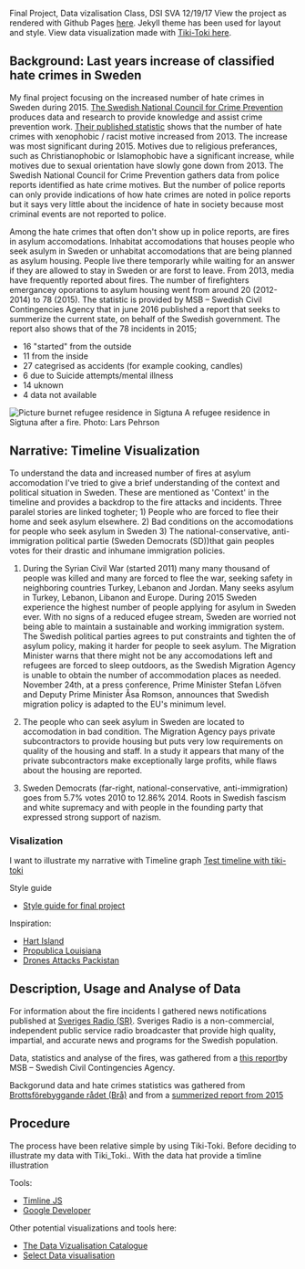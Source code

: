 Final Project,
Data vizalisation Class, DSI SVA
12/19/17
View the project as rendered with Github Pages [here](https://sofialauren.github.io/Final-Project/). Jekyll theme has been used for layout and style.
View data visualization made with [Tiki-Toki here](https://www.tiki-toki.com/timeline/entry/953280/Fires-in-Asylum-housing/).  
## Background: Last years increase of classified hate crimes in Sweden

My final project focusing on the increased number of hate crimes in Sweden during 2015. [The Swedish National Council for Crime Prevention](https://www.bra.se/bra-in-english/home/about-bra.html) produces data and research to provide knowledge and assist crime prevention work. [Their published statistic](https://www.bra.se/bra-in-english/home/crime-and-statistics/hate-crime.html) shows that the number of hate crimes with xenophobic / racist motive increased from 2013. The increase was most significant during 2015. Motives due to religious preferances, such as Christianophobic or Islamophobic have a significant increase, while motives due to sexual orientation have slowly gone down from 2013. The Swedish National Council for Crime Prevention gathers data from police reports identified as hate crime motives. But the number of police reports can only provide indications of how hate crimes are noted in police reports but it says very little about the incidence of hate in society because most criminal events are not reported to police. 

Among the hate crimes that often don't show up in police reports, are fires in asylum accomodations. Inhabitat accomodations that houses people who seek asulym in Sweden or unhabitat accomodations that are being planned as asylum housing. People live there temporarly while waiting for an answer if they are allowed to stay in Sweden or are forst to leave. From 2013, media have frequently reported about fires. The number of firefighters emergancey oporations to asylum housing went from around 20 (2012-2014) to 78 (2015). The statistic is provided by MSB – Swedish Civil Contingencies Agency that in june 2016 published a report that seeks to summerize the current state, on behalf of the Swedish government. The report also shows that of the 78 incidents in 2015;
* 16 "started" from the outside 
* 11 from the inside
* 27 categrised as accidents (for example cooking, candles)
* 6 due to Suicide attempts/mental illness 
* 14 uknown
* 4 data not available

![Picture burnet refugee residence in Sigtuna](https://i.imgur.com/cl1uJVR.jpg) A refugee residence in Sigtuna after a fire. Photo: Lars Pehrson

## Narrative: Timeline Visualization

To understand the data and increased number of fires at asylum accomodation I've tried to give a brief understanding of the context and political situation in Sweden. These are mentioned as 'Context' in the timeline and provides a backdrop to the fire attacks and incidents. Three paralel stories are linked togheter; 1) People who are forced to flee their home and seek asylum elsewhere. 2) Bad conditions on the accomodations for people who seek asylum in Sweden 3) The national-conservative, anti-immigration political partie (Sweden Democrats (SD))that gain peoples votes for their drastic and inhumane immigration policies.   

1) During the Syrian Civil War (started 2011) many many thousand of people was killed and many are forced to flee the war, seeking safety in neighboring countries Turkey, Lebanon and Jordan. Many seeks asylum in Turkey, Lebanon, Libanon and Europe. During 2015 Sweden experience the highest number of people applying for asylum in Sweden ever. With no signs of a reduced efugee stream, Sweden are worried not being able to maintain a sustainable and working immigration system. The Swedish political parties agrees to put constraints and tighten the of asylum policy, making it harder for people to seek asylum. The Migration Minister warns that there might not be any accomodations left and refugees are forced to sleep outdoors, as the Swedish Migration Agency is unable to obtain the number of accommodation places as needed. November 24th, at a press conference, Prime Minister Stefan Löfven and Deputy Prime Minister Åsa Romson, announces that Swedish migration policy is adapted to the EU's minimum level.

2) The people who can seek asylum in Sweden are located to accomodation in bad condition. The Migration Agency pays private subcontractors to provide housing but puts very low requirements on quality of the housing and staff. In a study it appears that many of the private subcontractors make exceptionally large profits, while flaws about the housing are reported.

3) Sweden Democrats (far-right, national-conservative, anti-immigration) goes from 5.7% votes 2010 to 12.86% 2014. Roots in Swedish fascism and white supremacy and with people in the founding party that expressed strong support of nazism.

### Visalization
I want to illustrate my narrative with Timeline graph
[Test timeline with tiki-toki](https://www.tiki-toki.com/timeline/entry/953280/Fires-at-asylum-homes/)

Style guide
* [Style guide for final project](https://docs.google.com/presentation/d/1HL4apfugezWc4-l2O0Kdm9mZONv9z3Lseq1X8V0as9M/edit#slide=id.p)

Inspiration:
* [Hart Island](https://www.hartisland.net/burial_records/map)
* [Propublica Louisiana](http://projects.propublica.org/louisiana/)
* [Drones Attacks Packistan](http://drones.pitchinteractive.com/)

## Description, Usage and Analyse of Data

For information about the fire incidents I gathered news notifications published at [Sveriges Radio (SR)](http://sverigesradio.se/sida/artikel.aspx?programid=2438&artikel=5839007). Sveriges Radio is a non-commercial, independent public service radio broadcaster that provide high quality, impartial, and accurate news and programs for the Swedish population.

Data, statistics and analyse of the fires, was gathered from a [this report](https://www.msb.se/Upload/Kunskapsbank/Olycksundersokningar_ovrigt/Lagesbeskrivning_kring_brander_i_flyktingboenden_2012-2016.pdf)by MSB – Swedish Civil Contingencies Agency.

Backgorund data and hate crimes statistics was gathered from [Brottsförebyggande rådet (Brå)](https://www.bra.se/brott-och-statistik/statistiska-undersokningar/hatbrottsstatistik.html) and from a [summerized report from 2015](https://www.bra.se/download/18.3c6dfe1e15691e1603eb65e3/1474958157817/2016_15_Hatbrott_2015.pdf)

## Procedure 
The process have been relative simple by using Tiki-Toki. Before deciding to illustrate my data with Tiki_Toki.. With the data hat provide a timline illustration 

Tools:
* [Timline JS](https://timeline.knightlab.com/)
* [Google Developer](https://google-developers.appspot.com/chart/interactive/docs/gallery/timeline)

Other potential visualizations and tools here:
* [The Data Vizualisation Catalogue](https://datavizcatalogue.com/)
* [Select Data visualisation](http://selection.datavisualization.ch/)

